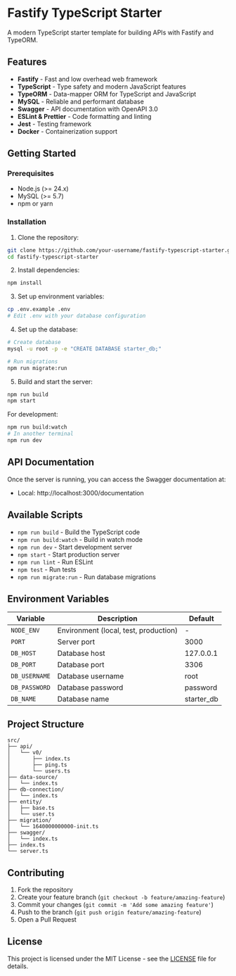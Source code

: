# Fastify TypeScript Starter

A modern TypeScript starter template for building APIs with Fastify and TypeORM.

## Features

- **Fastify** - Fast and low overhead web framework
- **TypeScript** - Type safety and modern JavaScript features
- **TypeORM** - Data-mapper ORM for TypeScript and JavaScript
- **MySQL** - Reliable and performant database
- **Swagger** - API documentation with OpenAPI 3.0
- **ESLint & Prettier** - Code formatting and linting
- **Jest** - Testing framework
- **Docker** - Containerization support

## Getting Started

### Prerequisites

- Node.js (>= 24.x)
- MySQL (>= 5.7)
- npm or yarn

### Installation

1. Clone the repository:

```bash
git clone https://github.com/your-username/fastify-typescript-starter.git
cd fastify-typescript-starter
```

2. Install dependencies:

```bash
npm install
```

3. Set up environment variables:

```bash
cp .env.example .env
# Edit .env with your database configuration
```

4. Set up the database:

```bash
# Create database
mysql -u root -p -e "CREATE DATABASE starter_db;"

# Run migrations
npm run migrate:run
```

5. Build and start the server:

```bash
npm run build
npm start
```

For development:

```bash
npm run build:watch
# In another terminal
npm run dev
```

## API Documentation

Once the server is running, you can access the Swagger documentation at:

- Local: http://localhost:3000/documentation

## Available Scripts

- `npm run build` - Build the TypeScript code
- `npm run build:watch` - Build in watch mode
- `npm run dev` - Start development server
- `npm start` - Start production server
- `npm run lint` - Run ESLint
- `npm test` - Run tests
- `npm run migrate:run` - Run database migrations

## Environment Variables

| Variable      | Description                           | Default    |
| ------------- | ------------------------------------- | ---------- |
| `NODE_ENV`    | Environment (local, test, production) | -          |
| `PORT`        | Server port                           | 3000       |
| `DB_HOST`     | Database host                         | 127.0.0.1  |
| `DB_PORT`     | Database port                         | 3306       |
| `DB_USERNAME` | Database username                     | root       |
| `DB_PASSWORD` | Database password                     | password   |
| `DB_NAME`     | Database name                         | starter_db |

## Project Structure

```
src/
├── api/
│   └── v0/
│       ├── index.ts
│       ├── ping.ts
│       └── users.ts
├── data-source/
│   └── index.ts
├── db-connection/
│   └── index.ts
├── entity/
│   ├── base.ts
│   └── user.ts
├── migration/
│   └── 1640000000000-init.ts
├── swagger/
│   └── index.ts
├── index.ts
└── server.ts
```

## Contributing

1. Fork the repository
2. Create your feature branch (`git checkout -b feature/amazing-feature`)
3. Commit your changes (`git commit -m 'Add some amazing feature'`)
4. Push to the branch (`git push origin feature/amazing-feature`)
5. Open a Pull Request

## License

This project is licensed under the MIT License - see the [LICENSE](LICENSE) file for details.
